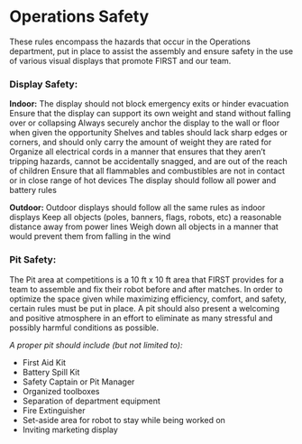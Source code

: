 # Operations Safety

These rules encompass the hazards that occur in the Operations department, put in place to assist the assembly and ensure safety in the use of various visual displays that promote FIRST and our team.

### Display Safety:

**Indoor:**
The display should not block emergency exits or hinder evacuation
Ensure that the display can support its own weight and stand without falling over or collapsing
Always securely anchor the display to the wall or floor when given the opportunity
Shelves and tables should lack sharp edges or corners, and should only carry the amount of weight they are rated for
Organize all electrical cords in a manner that ensures that they aren’t tripping hazards, cannot be accidentally snagged, and are out of the reach of children
Ensure that all flammables and combustibles are not in contact or in close range of hot devices
The display should follow all power and battery rules

**Outdoor:**
Outdoor displays should follow all the same rules as indoor displays
Keep all objects (poles, banners, flags, robots, etc) a reasonable distance away from power lines
Weigh down all objects in a manner that would prevent them from falling in the wind

### Pit Safety:

The Pit area at competitions is a 10 ft x 10 ft area that FIRST provides for a team to assemble and fix their robot before and after matches. In order to optimize the space given while maximizing efficiency, comfort, and safety, certain rules must be put in place. A pit should also present a welcoming and positive atmosphere in an effort to eliminate as many stressful and possibly harmful conditions as possible.

*A proper pit should include (but not limited to):*

- First Aid Kit
- Battery Spill Kit
- Safety Captain or Pit Manager
- Organized toolboxes
- Separation of department equipment
- Fire Extinguisher
- Set-aside area for robot to stay while being worked on
- Inviting marketing display
